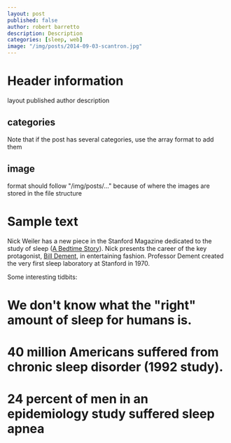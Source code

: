 ```yaml
---
layout: post
published: false
author: robert barretto
description: Description
categories: [sleep, web]
image: "/img/posts/2014-09-03-scantron.jpg"
---
```


# Header information
layout
published
author
description
## categories
Note that if the post has several categories, use the array format to add them

## image
format should follow "/img/posts/..." because of where the images are stored in the file structure


# Sample text
Nick Weiler has a new piece in the Stanford Magazine dedicated to the study of sleep ([A Bedtime Story](https://alumni.stanford.edu/get/page/magazine/article/?article_id=72890)). Nick presents the career of the key protagonist, [Bill Dement](http://en.wikipedia.org/wiki/William_C._Dement), in entertaining fashion. Professor Dement created the very first sleep laboratory at Stanford in 1970.

Some interesting tidbits:

# We don't know what the "right" amount of sleep for humans is.

# 40 million Americans suffered from chronic sleep disorder (1992 study).

# 24 percent of men in an epidemiology study suffered sleep apnea
